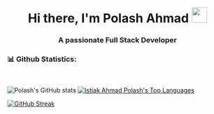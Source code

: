 <h1 align="center"><b>Hi there, I'm Polash Ahmad </b><img src="https://media.giphy.com/media/hvRJCLFzcasrR4ia7z/giphy.gif" width="35"></h1>

<h3 align="center">A passionate Full Stack Developer</h3>

### 📊 Github Statistics:

<br/>

![Polash's GitHub stats](https://github-readme-stats.vercel.app/api?username=polashahmad01&show_icons=true&theme=radical) <a href="https://github.com/polashahmad01/github-readme-stats"><img alt="Istiak Ahmad Polash's Top Languages" src="https://github-readme-stats.vercel.app/api/top-langs/?username=polashahmad01&langs_count=8&count_private=true&layout=compact&theme=react&hide_border=false&bg_color=0D1117" /></a>

[![GitHub Streak](https://github-readme-streak-stats.herokuapp.com?user=polashahmad01&theme=radical&hide_border=false&date_format=M%20j%5B%2C%20Y%5D)](https://git.io/streak-stats)
<br>
